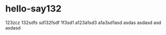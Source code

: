 # hello-say132
123zcz
132sdfs
 sd132fsdf
  1f3sd1
  a123a1sd3
  a1a3sd1asd
  asdas
  asdasd
 asd
 asdasd
